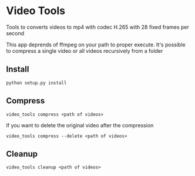 # Video Tools

Tools to converts videos to mp4 with codec H.265 with 28 fixed frames per second

This app deprends of ffmpeg on your path to proper execute.
It's possible to compress a single video or all videos recursively from a folder

## Install
```
python setup.py install
```

## Compress
```
video_tools compress <path of videos>
```

If you want to delete the original video after the compression
```
video_tools compress --delete <path of videos>
```

## Cleanup
```
video_tools cleanup <path of videos>
```
